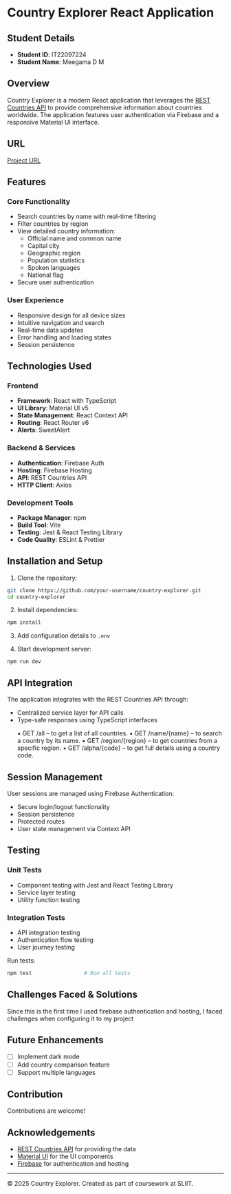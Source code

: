 # Country Explorer React Application

## Student Details
- **Student ID**: IT22097224
- **Student Name**: Meegama D M

## Overview
Country Explorer is a modern React application that leverages the [REST Countries API](https://restcountries.com/) to provide comprehensive information about countries worldwide. The application features user authentication via Firebase and a responsive Material UI interface.

## URL
[Project URL](https://explorenation-d16e0.web.app)

## Features
### Core Functionality
- Search countries by name with real-time filtering
- Filter countries by region
- View detailed country information:
  - Official name and common name
  - Capital city
  - Geographic region
  - Population statistics
  - Spoken languages
  - National flag
- Secure user authentication

### User Experience
- Responsive design for all device sizes
- Intuitive navigation and search
- Real-time data updates
- Error handling and loading states
- Session persistence

## Technologies Used
### Frontend
- **Framework**: React with TypeScript
- **UI Library**: Material UI v5
- **State Management**: React Context API
- **Routing**: React Router v6
- **Alerts**: SweetAlert

### Backend & Services
- **Authentication**: Firebase Auth
- **Hosting**: Firebase Hosting
- **API**: REST Countries API
- **HTTP Client**: Axios

### Development Tools
- **Package Manager**: npm
- **Build Tool**: Vite
- **Testing**: Jest & React Testing Library
- **Code Quality**: ESLint & Prettier

## Installation and Setup
1. Clone the repository:
```bash
git clone https://github.com/your-username/country-explorer.git
cd country-explorer
```

2. Install dependencies:
```bash
npm install
```

3. Add configuration details to `.env`

4. Start development server:
```
npm run dev
```

## API Integration
The application integrates with the REST Countries API through:
- Centralized service layer for API calls
- Type-safe responses using TypeScript interfaces
  <ul>
▪ GET /all – to get a list of all countries. 
▪ GET /name/{name} – to search a country by its name. 
▪ GET /region/{region} – to get countries from a specific region. 
▪ GET /alpha/{code} – to get full details using a country code. 
  </ul>

## Session Management
User sessions are managed using Firebase Authentication:
- Secure login/logout functionality
- Session persistence
- Protected routes
- User state management via Context API

## Testing
### Unit Tests
- Component testing with Jest and React Testing Library
- Service layer testing
- Utility function testing

### Integration Tests
- API integration testing
- Authentication flow testing
- User journey testing

Run tests:
```bash
npm test                 # Run all tests
```

## Challenges Faced & Solutions
Since this is the first time I used firebase authentication and hosting, I faced challenges when configuring it to my project

## Future Enhancements
- [ ] Implement dark mode
- [ ] Add country comparison feature
- [ ] Support multiple languages

## Contribution
Contributions are welcome! 

## Acknowledgements
- [REST Countries API](https://restcountries.com/) for providing the data
- [Material UI](https://mui.com/) for the UI components
- [Firebase](https://firebase.google.com/) for authentication and hosting

---
© 2025 Country Explorer. Created as part of coursework at SLIIT.
